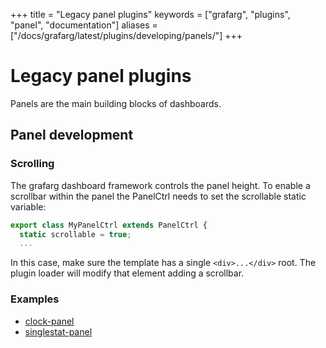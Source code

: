 +++
title = "Legacy panel plugins"
keywords = ["grafarg", "plugins", "panel", "documentation"]
aliases = ["/docs/grafarg/latest/plugins/developing/panels/"]
+++

# Legacy panel plugins

Panels are the main building blocks of dashboards.

## Panel development

### Scrolling
The grafarg dashboard framework controls the panel height.  To enable a scrollbar within the panel the PanelCtrl needs to set the scrollable static variable:

```javascript
export class MyPanelCtrl extends PanelCtrl {
  static scrollable = true;
  ...
```

In this case, make sure the template has a single `<div>...</div>` root.  The plugin loader will modify that element adding a scrollbar.

### Examples

- [clock-panel](https://github.com/famarks/clock-panel)
- [singlestat-panel](https://github.com/famarks/grafarg/tree/master/public/app/plugins/panel/singlestat)
